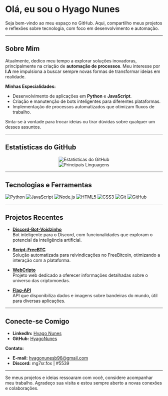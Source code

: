 # Olá, eu sou o Hyago Nunes

Seja bem-vindo ao meu espaço no GitHub. Aqui, compartilho meus projetos e reflexões sobre tecnologia, com foco em desenvolvimento e automação.

---

## Sobre Mim

Atualmente, dedico meu tempo a explorar soluções inovadoras, principalmente na criação de **automação de processos**. Meu interesse por **I.A**  me impulsiona a buscar sempre novas formas de transformar ideias em realidade.

**Minhas Especialidades:**
- Desenvolvimento de aplicações em **Python** e **JavaScript**.
- Criação e manutenção de bots inteligentes para diferentes plataformas.
- Implementação de processos automatizados que otimizam fluxos de trabalho.

Sinta-se à vontade para trocar ideias ou tirar dúvidas sobre qualquer um desses assuntos.

---

## Estatísticas do GitHub

<div align="center">
  <img src="https://github-readme-stats.vercel.app/api?username=HyagoNunes&show_icons=true&theme=radical" alt="Estatísticas do GitHub">
  <br>
  <img src="https://github-readme-stats.vercel.app/api/top-langs/?username=HyagoNunes&layout=compact&theme=radical" alt="Principais Linguagens">
</div>

---

## Tecnologias e Ferramentas

<div>
  <img src="https://img.shields.io/badge/Python-3776AB?style=for-the-badge&logo=python&logoColor=white" alt="Python">
  <img src="https://img.shields.io/badge/JavaScript-F7DF1E?style=for-the-badge&logo=javascript&logoColor=black" alt="JavaScript">
  <img src="https://img.shields.io/badge/Node.js-339933?style=for-the-badge&logo=nodedotjs&logoColor=white" alt="Node.js">
  <img src="https://img.shields.io/badge/HTML5-E34F26?style=for-the-badge&logo=html5&logoColor=white" alt="HTML5">
  <img src="https://img.shields.io/badge/CSS3-1572B6?style=for-the-badge&logo=css3&logoColor=white" alt="CSS3">
  <img src="https://img.shields.io/badge/Git-F05032?style=for-the-badge&logo=git&logoColor=white" alt="Git">
  <img src="https://img.shields.io/badge/GitHub-181717?style=for-the-badge&logo=github&logoColor=white" alt="GitHub">
</div>

---

## Projetos Recentes

- **[Discord-Bot-Voidzinho](https://github.com/HyagoNunes/Discord-Bot-Voidzinho)**  
  Bot inteligente para o Discord, com funcionalidades que exploram o potencial da inteligência artificial.

- **[Script-FreeBTC](https://github.com/HyagoNunes/Script-FreeBTC)**  
  Solução automatizada para reivindicações no FreeBitcoin, otimizando a interação com a plataforma.

- **[WebCripto](https://github.com/HyagoNunes/WebCripto)**  
  Projeto web dedicado a oferecer informações detalhadas sobre o universo das criptomoedas.

- **[Flag-API](https://github.com/HyagoNunes/Flag-API)**  
  API que disponibiliza dados e imagens sobre bandeiras do mundo, útil para diversas aplicações.

---

## Conecte-se Comigo

- **LinkedIn:** [Hyago Nunes](https://www.linkedin.com/in/seu-perfil/)
- **GitHub:** [HyagoNunes](https://github.com/HyagoNunes)

**Contato:**  
- **E-mail:** hyagonunesb96@gmail.com  
- **Discord:** mg7sr.fox | #5539

---

Se meus projetos e ideias ressoaram com você, considere acompanhar meu trabalho. Agradeço sua visita e estou sempre aberto a novas conexões e colaborações.
